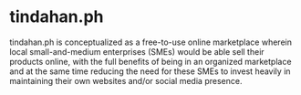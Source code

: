# tindahan.ph

tindahan.ph is conceptualized as a free-to-use online marketplace wherein local small-and-medium enterprises (SMEs) would be able sell their products online, with the full benefits of being in an organized marketplace and at the same time reducing the need for these SMEs to invest heavily in maintaining their own websites and/or social media presence.
